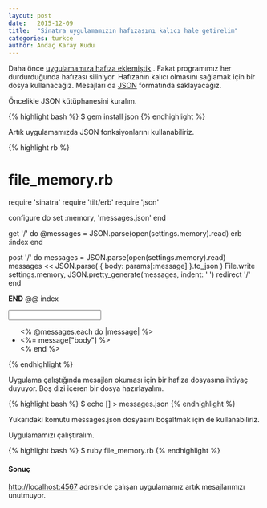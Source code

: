 ```yaml
---
layout: post
date:   2015-12-09
title:  "Sinatra uygulamamızın hafızasını kalıcı hale getirelim"
categories: turkce
author: Andaç Karay Kudu
---
```


Daha önce [uygulamamıza hafıza eklemiştik](/turkce/sinatra-uygulamamiza-hafiza-ekleyelim.html) .
Fakat programımız her durdurduğunda hafızası siliniyor. Hafızanın kalıcı
olmasını sağlamak için bir dosya kullanacağız. Mesajları da [JSON](http://json.org/)
formatında saklayacağız.

Öncelikle JSON kütüphanesini kuralım.

{% highlight bash %}
$ gem install json
{% endhighlight %}

Artık uygulamamızda JSON fonksiyonlarını kullanabiliriz.

{% highlight rb %}
# file_memory.rb
require 'sinatra'
require 'tilt/erb'
require 'json'

configure do
  set :memory, 'messages.json'
end

get '/' do
  @messages = JSON.parse(open(settings.memory).read)
  erb :index
end

post '/' do
  messages = JSON.parse(open(settings.memory).read)
  messages << JSON.parse( { body: params[:message] }.to_json )
  File.write settings.memory, JSON.pretty_generate(messages, indent: '  ')
  redirect '/'
end

__END__
@@ index
<!DOCTYPE html>
<html>
  <head>
    <title>messages</title>
  </head>
  <body>
    <form method="POST">
      <input type="text" name="message">
    </form>
    <p>
      <ul>
        <% @messages.each do |message|  %>
          <li><%= message["body"] %></li>
        <% end %>
      </ul>
    </p>
  </body>
</html>
{% endhighlight %}

Uygulama çalıştığında mesajları okuması için bir hafıza dosyasına
ihtiyaç duyuyor. Boş dizi içeren bir dosya hazırlayalım.

{% highlight bash %}
$ echo [] > messages.json
{% endhighlight %}

Yukarıdaki komutu messages.json dosyasını boşaltmak için de kullanabiliriz.

Uygulamamızı çalıştıralım.

{% highlight bash %}
$ ruby file_memory.rb
{% endhighlight %}

#### Sonuç

[http://localhost:4567](http://localhost:4567) adresinde çalışan
uygulamamız artık mesajlarımızı unutmuyor.
